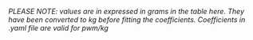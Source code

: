 *PLEASE NOTE: values are in expressed in grams in the table here. They have been converted to kg before fitting the coefficients. Coefficients in .yaml file are valid for pwm/kg*
